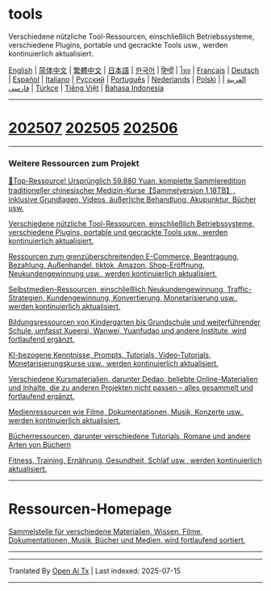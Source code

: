 # tools
Verschiedene nützliche Tool-Ressourcen, einschließlich Betriebssysteme, verschiedene Plugins, portable und gecrackte Tools usw., werden kontinuierlich aktualisiert.

[English](https://openaitx.github.io/view.html?user=mswnlz&project=tools&lang=en) | [简体中文](https://openaitx.github.io/view.html?user=mswnlz&project=tools&lang=zh-CN) | [繁體中文](https://openaitx.github.io/view.html?user=mswnlz&project=tools&lang=zh-TW) | [日本語](https://openaitx.github.io/view.html?user=mswnlz&project=tools&lang=ja) | [한국어](https://openaitx.github.io/view.html?user=mswnlz&project=tools&lang=ko) | [हिन्दी](https://openaitx.github.io/view.html?user=mswnlz&project=tools&lang=hi) | [ไทย](https://openaitx.github.io/view.html?user=mswnlz&project=tools&lang=th) | [Français](https://openaitx.github.io/view.html?user=mswnlz&project=tools&lang=fr) | [Deutsch](https://openaitx.github.io/view.html?user=mswnlz&project=tools&lang=de) | [Español](https://openaitx.github.io/view.html?user=mswnlz&project=tools&lang=es) | [Italiano](https://openaitx.github.io/view.html?user=mswnlz&project=tools&lang=it) | [Русский](https://openaitx.github.io/view.html?user=mswnlz&project=tools&lang=ru) | [Português](https://openaitx.github.io/view.html?user=mswnlz&project=tools&lang=pt) | [Nederlands](https://openaitx.github.io/view.html?user=mswnlz&project=tools&lang=nl) | [Polski](https://openaitx.github.io/view.html?user=mswnlz&project=tools&lang=pl) | [العربية](https://openaitx.github.io/view.html?user=mswnlz&project=tools&lang=ar) | [فارسی](https://openaitx.github.io/view.html?user=mswnlz&project=tools&lang=fa) | [Türkçe](https://openaitx.github.io/view.html?user=mswnlz&project=tools&lang=tr) | [Tiếng Việt](https://openaitx.github.io/view.html?user=mswnlz&project=tools&lang=vi) | [Bahasa Indonesia](https://openaitx.github.io/view.html?user=mswnlz&project=tools&lang=id)



---------------
# [202507](https://raw.githubusercontent.com/mswnlz/tools/main/202507.md) [202505](https://raw.githubusercontent.com/mswnlz/tools/main/202505.md) [202506](https://raw.githubusercontent.com/mswnlz/tools/main/202506.md)



---------------
### Weitere Ressourcen zum Projekt

[🎁Top-Ressource! Ursprünglich 59.880 Yuan, komplette Sammleredition traditioneller chinesischer Medizin-Kurse【Sammelversion 1,18TB】, inklusive Grundlagen, Videos, äußerliche Behandlung, Akupunktur, Bücher usw.](https://github.com/mswnlz/chinese-traditional)

[Verschiedene nützliche Tool-Ressourcen, einschließlich Betriebssysteme, verschiedene Plugins, portable und gecrackte Tools usw., werden kontinuierlich aktualisiert.](https://github.com/mswnlz/tools)


[Ressourcen zum grenzüberschreitenden E-Commerce, Beantragung, Bezahlung, Außenhandel, tiktok, Amazon, Shop-Eröffnung, Neukundengewinnung usw., werden kontinuierlich aktualisiert.](https://github.com/mswnlz/cross-border)

[Selbstmedien-Ressourcen, einschließlich Neukundengewinnung, Traffic-Strategien, Kundengewinnung, Konvertierung, Monetarisierung usw., werden kontinuierlich aktualisiert.](https://github.com/mswnlz/self-media)

[Bildungsressourcen von Kindergarten bis Grundschule und weiterführender Schule, umfasst Xueersi, Wanwei, Yuanfudao und andere Institute, wird fortlaufend ergänzt.](https://github.com/mswnlz/edu-knowlege)

[KI-bezogene Kenntnisse, Prompts, Tutorials, Video-Tutorials, Monetarisierungskurse usw., werden kontinuierlich aktualisiert.](https://github.com/mswnlz/AIknowledge)

[Verschiedene Kursmaterialien, darunter Dedao, beliebte Online-Materialien und Inhalte, die zu anderen Projekten nicht passen – alles gesammelt und fortlaufend ergänzt.](https://github.com/mswnlz/curriculum)

[Medienressourcen wie Filme, Dokumentationen, Musik, Konzerte usw., werden kontinuierlich aktualisiert.](https://github.com/mswnlz/movies)

[Bücherressourcen, darunter verschiedene Tutorials, Romane und andere Arten von Büchern](https://github.com/mswnlz/book)


[Fitness, Training, Ernährung, Gesundheit, Schlaf usw., werden kontinuierlich aktualisiert.](https://github.com/mswnlz/healthy)


---------------

# Ressourcen-Homepage
[Sammelstelle für verschiedene Materialien, Wissen, Filme, Dokumentationen, Musik, Bücher und Medien, wird fortlaufend sortiert.](https://github.com/mswnlz)

---------------


---

Tranlated By [Open Ai Tx](https://github.com/OpenAiTx/OpenAiTx) | Last indexed: 2025-07-15

---